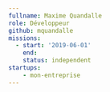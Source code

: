 ```yaml
---
fullname: Maxime Quandalle
role: Développeur
github: mquandalle
missions:
  - start: '2019-06-01'
    end:
    status: independent
startups:
    - mon-entreprise
---
```

